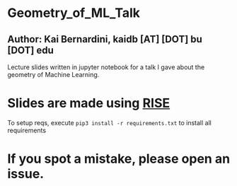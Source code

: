 # Geometry_of_ML_Talk
## Author: Kai Bernardini, kaidb [AT] [DOT] bu [DOT] edu
Lecture slides written in jupyter notebook for a talk I gave about the geometry of Machine Learning.


# Slides are made using [RISE](https://github.com/damianavila/RISE)


 To setup reqs, execute `pip3 install -r requirements.txt` to install all requirements

# If you spot a mistake, please open an issue. 


